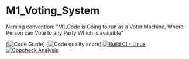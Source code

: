 # M1_Voting_System
Naming convention: "M1_Code is Going to run as a Voter Machine, Where Person can Vote to any Party Which is avalaible"

[![Code Grade](https://api.codiga.io/project/32386/status/svg)]
[![Code quality score](https://api.codiga.io/project/32386/score/svg)]
[![Build CI -  Linux](https://github.com/Mrityunjai009/M1_Voting_System/actions/workflows/c-cpp.yml/badge.svg)](https://github.com/Mrityunjai009/M1_Voting_System/actions/workflows/c-cpp.yml)
[![Cppcheck Analysis](https://github.com/Mrityunjai009/M1_Voting_System/actions/workflows/c-cppcheck-analysis.yml/badge.svg)](https://github.com/Mrityunjai009/M1_Voting_System/actions/workflows/c-cppcheck-analysis.yml)

